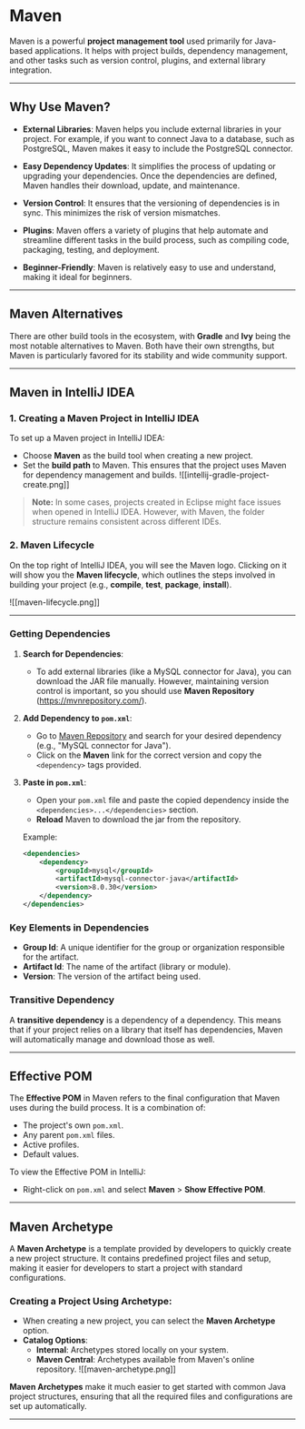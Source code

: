 # Maven
Maven is a powerful **project management tool** used primarily for Java-based applications. It helps with project builds, dependency management, and other tasks such as version control, plugins, and external library integration.

---

## Why Use Maven?

- **External Libraries**: Maven helps you include external libraries in your project. For example, if you want to connect Java to a database, such as PostgreSQL, Maven makes it easy to include the PostgreSQL connector.
  
- **Easy Dependency Updates**: It simplifies the process of updating or upgrading your dependencies. Once the dependencies are defined, Maven handles their download, update, and maintenance.

- **Version Control**: It ensures that the versioning of dependencies is in sync. This minimizes the risk of version mismatches.

- **Plugins**: Maven offers a variety of plugins that help automate and streamline different tasks in the build process, such as compiling code, packaging, testing, and deployment.

- **Beginner-Friendly**: Maven is relatively easy to use and understand, making it ideal for beginners.

---

## Maven Alternatives

There are other build tools in the ecosystem, with **Gradle** and **Ivy** being the most notable alternatives to Maven. Both have their own strengths, but Maven is particularly favored for its stability and wide community support.

---

## Maven in IntelliJ IDEA

### 1. Creating a Maven Project in IntelliJ IDEA

To set up a Maven project in IntelliJ IDEA:
- Choose **Maven** as the build tool when creating a new project.
- Set the **build path** to Maven. This ensures that the project uses Maven for dependency management and builds.
![[intellij-gradle-project-create.png]]  
> **Note:** In some cases, projects created in Eclipse might face issues when opened in IntelliJ IDEA. However, with Maven, the folder structure remains consistent across different IDEs.

### 2. Maven Lifecycle

On the top right of IntelliJ IDEA, you will see the Maven logo. Clicking on it will show you the **Maven lifecycle**, which outlines the steps involved in building your project (e.g., **compile**, **test**, **package**, **install**).

![[maven-lifecycle.png]]

---

### Getting Dependencies

1. **Search for Dependencies**:
   - To add external libraries (like a MySQL connector for Java), you can download the JAR file manually. However, maintaining version control is important, so you should use **Maven Repository** (https://mvnrepository.com/).

2. **Add Dependency to `pom.xml`**:
   - Go to [Maven Repository](https://mvnrepository.com/) and search for your desired dependency (e.g., "MySQL connector for Java").
   - Click on the **Maven** link for the correct version and copy the `<dependency>` tags provided.

3. **Paste in `pom.xml`**:
   - Open your `pom.xml` file and paste the copied dependency inside the `<dependencies>...</dependencies>` section.
   - **Reload** Maven to download the jar from the repository.

   Example:
   ```xml
   <dependencies>
       <dependency>
           <groupId>mysql</groupId>
           <artifactId>mysql-connector-java</artifactId>
           <version>8.0.30</version>
       </dependency>
   </dependencies>
   ```
### Key Elements in Dependencies

- **Group Id**: A unique identifier for the group or organization responsible for the artifact.
- **Artifact Id**: The name of the artifact (library or module).
- **Version**: The version of the artifact being used.

### Transitive Dependency

A **transitive dependency** is a dependency of a dependency. This means that if your project relies on a library that itself has dependencies, Maven will automatically manage and download those as well.

---

## Effective POM

The **Effective POM** in Maven refers to the final configuration that Maven uses during the build process. It is a combination of:
- The project's own `pom.xml`.
- Any parent `pom.xml` files.
- Active profiles.
- Default values.

To view the Effective POM in IntelliJ:
- Right-click on `pom.xml` and select **Maven** > **Show Effective POM**.

---

## Maven Archetype

A **Maven Archetype** is a template provided by developers to quickly create a new project structure. It contains predefined project files and setup, making it easier for developers to start a project with standard configurations.

### Creating a Project Using Archetype:
- When creating a new project, you can select the **Maven Archetype** option.
- **Catalog Options**:
  - **Internal**: Archetypes stored locally on your system.
  - **Maven Central**: Archetypes available from Maven's online repository.
![[maven-archetype.png]]

**Maven Archetypes** make it much easier to get started with common Java project structures, ensuring that all the required files and configurations are set up automatically.

---
